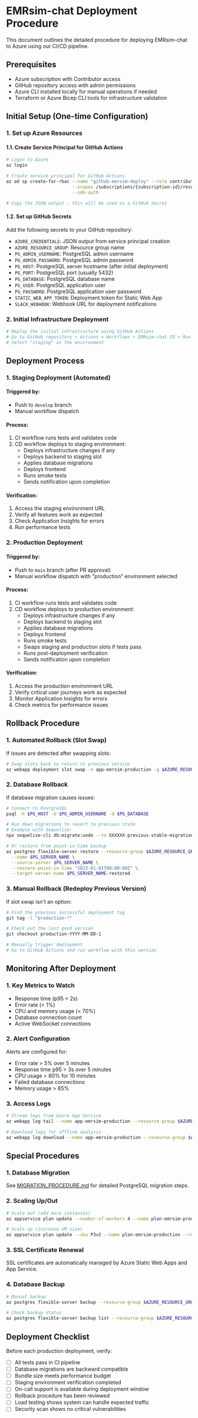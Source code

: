 # EMRsim-chat Deployment Procedure

This document outlines the detailed procedure for deploying EMRsim-chat to Azure using our CI/CD pipeline.

## Prerequisites

- Azure subscription with Contributor access
- GitHub repository access with admin permissions
- Azure CLI installed locally for manual operations if needed
- Terraform or Azure Bicep CLI tools for infrastructure validation

## Initial Setup (One-time Configuration)

### 1. Set up Azure Resources

#### 1.1. Create Service Principal for GitHub Actions

```bash
# Login to Azure
az login

# Create service principal for GitHub Actions
az ad sp create-for-rbac --name "github-emrsim-deploy" --role contributor \
                         --scopes /subscriptions/{subscription-id}/resourceGroups/{resource-group-name} \
                         --sdk-auth

# Copy the JSON output - this will be used as a GitHub Secret
```

#### 1.2. Set up GitHub Secrets

Add the following secrets to your GitHub repository:

- `AZURE_CREDENTIALS`: JSON output from service principal creation
- `AZURE_RESOURCE_GROUP`: Resource group name
- `PG_ADMIN_USERNAME`: PostgreSQL admin username
- `PG_ADMIN_PASSWORD`: PostgreSQL admin password
- `PG_HOST`: PostgreSQL server hostname (after initial deployment)
- `PG_PORT`: PostgreSQL port (usually 5432)
- `PG_DATABASE`: PostgreSQL database name
- `PG_USER`: PostgreSQL application user
- `PG_PASSWORD`: PostgreSQL application user password
- `STATIC_WEB_APP_TOKEN`: Deployment token for Static Web App
- `SLACK_WEBHOOK`: Webhook URL for deployment notifications

### 2. Initial Infrastructure Deployment

```bash
# Deploy the initial infrastructure using GitHub Actions
# Go to GitHub repository > Actions > Workflows > EMRsim-chat CD > Run workflow
# Select "staging" as the environment
```

## Deployment Process

### 1. Staging Deployment (Automated)

#### Triggered by:
- Push to `develop` branch
- Manual workflow dispatch

#### Process:
1. CI workflow runs tests and validates code
2. CD workflow deploys to staging environment:
   - Deploys infrastructure changes if any
   - Deploys backend to staging slot
   - Applies database migrations
   - Deploys frontend
   - Runs smoke tests
   - Sends notification upon completion

#### Verification:
1. Access the staging environment URL
2. Verify all features work as expected
3. Check Application Insights for errors
4. Run performance tests

### 2. Production Deployment

#### Triggered by:
- Push to `main` branch (after PR approval)
- Manual workflow dispatch with "production" environment selected

#### Process:
1. CI workflow runs tests and validates code
2. CD workflow deploys to production environment:
   - Deploys infrastructure changes if any
   - Deploys backend to staging slot
   - Applies database migrations
   - Deploys frontend
   - Runs smoke tests
   - Swaps staging and production slots if tests pass
   - Runs post-deployment verification
   - Sends notification upon completion

#### Verification:
1. Access the production environment URL
2. Verify critical user journeys work as expected
3. Monitor Application Insights for errors
4. Check metrics for performance issues

## Rollback Procedure

### 1. Automated Rollback (Slot Swap)

If issues are detected after swapping slots:

```bash
# Swap slots back to return to previous version
az webapp deployment slot swap -n app-emrsim-production -g $AZURE_RESOURCE_GROUP --slot staging --target-slot production
```

### 2. Database Rollback

If database migration causes issues:

```bash
# Connect to PostgreSQL
psql -h $PG_HOST -U $PG_ADMIN_USERNAME -d $PG_DATABASE

# Run down migrations to revert to previous state
# Example with Sequelize:
npx sequelize-cli db:migrate:undo --to XXXXXX-previous-stable-migration.js

# Or restore from point-in-time backup
az postgres flexible-server restore --resource-group $AZURE_RESOURCE_GROUP \
  --name $PG_SERVER_NAME \
  --source-server $PG_SERVER_NAME \
  --restore-point-in-time "2023-01-01T00:00:00Z" \
  --target-server-name $PG_SERVER_NAME-restored
```

### 3. Manual Rollback (Redeploy Previous Version)

If slot swap isn't an option:

```bash
# Find the previous successful deployment tag
git tag -l "production-*"

# Check out the last good version
git checkout production-YYYY-MM-DD-1

# Manually trigger deployment
# Go to GitHub Actions and run workflow with this version
```

## Monitoring After Deployment

### 1. Key Metrics to Watch

- Response time (p95 < 2s)
- Error rate (< 1%)
- CPU and memory usage (< 70%)
- Database connection count
- Active WebSocket connections

### 2. Alert Configuration

Alerts are configured for:
- Error rate > 5% over 5 minutes
- Response time p95 > 3s over 5 minutes
- CPU usage > 80% for 10 minutes
- Failed database connections
- Memory usage > 85%

### 3. Access Logs

```bash
# Stream logs from Azure App Service
az webapp log tail --name app-emrsim-production --resource-group $AZURE_RESOURCE_GROUP

# Download logs for offline analysis
az webapp log download --name app-emrsim-production --resource-group $AZURE_RESOURCE_GROUP
```

## Special Procedures

### 1. Database Migration

See [MIGRATION_PROCEDURE.md](./MIGRATION_PROCEDURE.md) for detailed PostgreSQL migration steps.

### 2. Scaling Up/Out

```bash
# Scale out (add more instances)
az appservice plan update --number-of-workers 4 --name plan-emrsim-production --resource-group $AZURE_RESOURCE_GROUP

# Scale up (increase VM size)
az appservice plan update --sku P3v2 --name plan-emrsim-production --resource-group $AZURE_RESOURCE_GROUP
```

### 3. SSL Certificate Renewal

SSL certificates are automatically managed by Azure Static Web Apps and App Service.

### 4. Database Backup

```bash
# Manual backup
az postgres flexible-server backup --resource-group $AZURE_RESOURCE_GROUP --name $PG_SERVER_NAME

# Check backup status
az postgres flexible-server backup list --resource-group $AZURE_RESOURCE_GROUP --name $PG_SERVER_NAME
```

## Deployment Checklist

Before each production deployment, verify:

- [ ] All tests pass in CI pipeline
- [ ] Database migrations are backward compatible
- [ ] Bundle size meets performance budget
- [ ] Staging environment verification completed
- [ ] On-call support is available during deployment window
- [ ] Rollback procedure has been reviewed
- [ ] Load testing shows system can handle expected traffic
- [ ] Security scan shows no critical vulnerabilities
